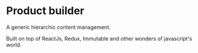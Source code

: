 # Product builder

A generic hierarchic content management.

Built on top of ReactJs, Redux, Immutable and other wonders
of javascript's world.
